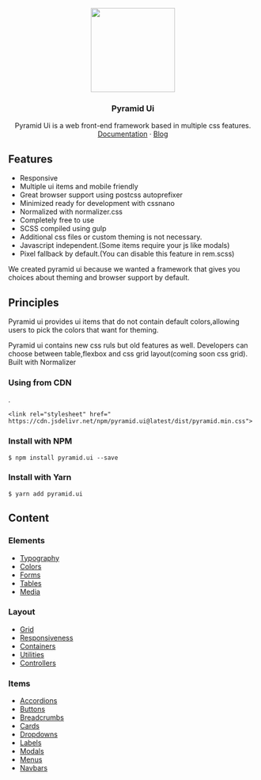 <p align="center">
  <a href="https://ui.redpyramids.com/">
    <img src="https://ui.redpyramids.com/media/pyramidlogo.svg" alt="" width=170 height=170>
  </a>
</p>
  <h3 align="center">Pyramid Ui</h3>

 <p align="center">
   Pyramid Ui is a web front-end framework based in multiple css features.
<br>
 <a href="https://ui.redpyramids.com/docs">Documentation</a>
    ·
    <a href="https://blog.redpyramids.com/">Blog</a>
</p>



## Features
- Responsive
- Multiple ui items and mobile friendly
- Great browser support using postcss autoprefixer
- Minimized ready for development with cssnano
- Normalized with normalizer.css
- Completely free to use
- SCSS compiled using gulp
- Additional css files or custom theming is not necessary.
- Javascript independent.(Some items require your js like modals)
- Pixel fallback by default.(You can disable this feature in rem.scss)



We created pyramid ui because we wanted a framework that gives you choices about theming and browser support by default.


## Principles
Pyramid ui provides ui items that do not contain default colors,allowing users to pick the colors that want for theming.

Pyramid ui contains new css ruls but old features as well. Developers can choose between table,flexbox and css grid layout(coming soon css grid).
Built with Normalizer 

### Using from CDN
.

`<link rel="stylesheet" href=" https://cdn.jsdelivr.net/npm/pyramid.ui@latest/dist/pyramid.min.css">`

### Install with NPM
`$ npm install pyramid.ui --save`

### Install with Yarn
`$ yarn add pyramid.ui`


## Content

### Elements
- [Typography](https://ui.redpyramids.com/elements#Typography)
- [Colors](https://ui.redpyramids.com/elements#Colors)
- [Forms](https://ui.redpyramids.com/elements#Forms)
- [Tables](https://ui.redpyramids.com/elements#Tables)
- [Media](https://ui.redpyramids.com/elements#Media)

### Layout
- [Grid](https://ui.redpyramids.com/layout#Grid) 
- [Responsiveness](https://ui.redpyramids.com/layout#Responsive)
- [Containers](https://ui.redpyramids.com/layout#Containers)
- [Utilities](https://ui.redpyramids.com/layout#Utilities)
- [Controllers](https://ui.redpyramids.com/layout#Controllers)

### Items
- [Accordions](https://ui.redpyramids.com/items#Accordions)
- [Buttons](https://ui.redpyramids.com/items#Buttons)
- [Breadcrumbs](https://ui.redpyramids.com/items#Breadcrumbs)
- [Cards](https://ui.redpyramids.com/items#Cards)
- [Dropdowns](https://ui.redpyramids.com/items#Dropdowns)
- [Labels](https://ui.redpyramids.com/items#Labels)
- [Modals](https://ui.redpyramids.com/items#Modals)
- [Menus](https://ui.redpyramids.com/items#Menus)
- [Navbars](https://ui.redpyramids.com/items#Navbars)


